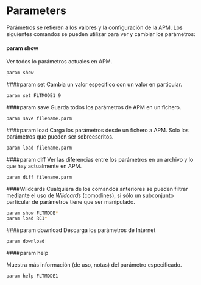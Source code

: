 # Parameters
Parámetros se refieren a los valores y la configuración de la APM. Los siguientes comandos se pueden utilizar para ver y cambiar los parámetros:

#### param show
Ver todos lo parámetros actuales en APM.

```bash
param show
```

####param set
Cambia un valor específico con un valor en particular.

```bash
param set FLTMODE1 9
```

####param save
Guarda todos los parámetros de APM en un fichero.

```bash
param save filename.parm
```

####param load
Carga los parámetros desde un fichero a APM. Solo los parámetros que pueden ser sobreescritos.

```bash
param load filename.parm
```

####param diff
Ver las diferencias entre los parámetros en un archivo y lo que hay actualmente en APM.

```bash
param diff filename.parm
```

####Wildcards
Cualquiera de los comandos anteriores se pueden filtrar mediante el uso de *Wildcards* (comodines), si sólo un subconjunto particular de parámetros tiene que ser manipulado.

```bash
param show FLTMODE*
param load RC1*
```

####param download
Descarga los parámetros de Internet

```bash
param download
```
####param help

Muestra más información (de uso, notas) del parámetro especificado.
```bash
param help FLTMODE1
```
